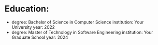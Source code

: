 
# Education:
  - degree: Bachelor of Science in Computer Science
    institution: Your University
    year: 2022
  - degree: Master of Technology in Software Engineering
    institution: Your Graduate School
    year: 2024
